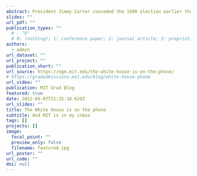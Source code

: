```yaml
---
abstract: President Jimmy Carter conceded the 1980 election earlier than expected. Ronald Reagan recounted, "I never dreamed it would be in the late afternoon when I was taking a shower, standing there dripping wet, that Nancy told me the White House was on the phone."
slides: ""
url_pdf: ""
publication_types: ""
  # - "0"
  # 0: (nothing); 1: conference paper; 2: journal article; 3: preprint; 4: report; 5: book; 6: book section; 7: thesis; 8: patent; 9+: (nothing)
authors:
  - admin
url_dataset: ""
url_project: ""
publication_short: ""
url_source: https://oge.mit.edu/the-white-house-is-on-the-phone/
# https://gradadmissions.mit.edu/blog/white-house-phone
url_video: ""
publication: MIT Grad Blog
featured: true
date: 2022-04-07T21:25:18.629Z
url_slides: ""
title: The White House is on the phone
subtitle: And MIT is in my inbox
tags: []
projects: []
image:
  focal_point: ""
  preview_only: false
  filename: featured.jpg
url_poster: ""
url_code: ""
doi: null
---
```

